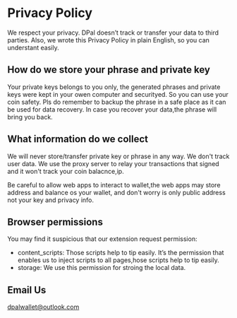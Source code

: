 # Privacy Policy

We respect your privacy. DPal doesn’t track or transfer your data to third parties. Also, we wrote this Privacy Policy in plain English, so you can understant easily.

## How do we store your phrase and private key

Your private keys belongs to you only, the generated phrases and private keys were kept in your owen computer and securityed. So you can use your coin safety. Pls do remember to backup the phrase in a safe place as it can be used for data recovery. In case you recover your data,the phrase will bring you back.

## What information do we collect

We will never store/transfer private key or phrase in any way. We don't track user data. We use the proxy server to relay your transactions that signed and it won't track your coin balacnce,ip.

Be careful to allow web apps to interact to wallet,the web apps may store address and balance os your wallet, and don't worry is only public address not your key and privacy info.

## Browser permissions

You may find it suspicious that our extension request permission:

- content_scripts: Those scripts help to tip easily. It’s the permission that enables us to inject scripts to all pages,hose scripts help to tip easily.
- storage: We use this permission for stroing the local data.

## Email Us

dpalwallet@outlook.com
